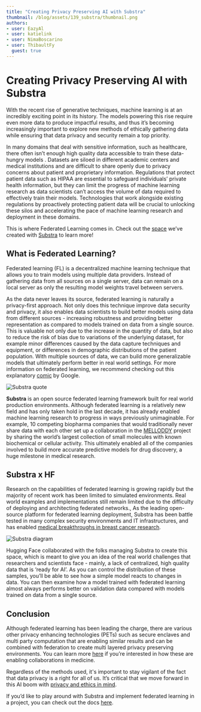 ```yaml
---
title: "Creating Privacy Preserving AI with Substra" 
thumbnail: /blog/assets/139_substra/thumbnail.png
authors:
- user: EazyAl
- user: katielink
- user: NimaBoscarino
- user: ThibaultFy
  guest: true
---
```


# Creating Privacy Preserving AI with Substra

<!-- {blog_metadata} -->
<!-- {authors} -->

With the recent rise of generative techniques, machine learning is at an incredibly exciting point in its history. The models powering this rise require even more data to produce impactful results, and thus it’s becoming increasingly important to explore new methods of ethically gathering data while ensuring that data privacy and security remain a top priority. 

In many domains that deal with sensitive information, such as healthcare, there often isn’t enough high quality data accessible to train these data-hungry models . Datasets are siloed in different academic centers and medical institutions and are difficult to share openly due to privacy concerns about patient and proprietary information. Regulations that protect patient data such as HIPAA are essential to safeguard individuals’ private health information, but they can limit the progress of machine learning research as data scientists can’t access the volume of data required to effectively train their models. Technologies that work alongside existing regulations by proactively protecting patient data will be crucial to unlocking these silos and accelerating the pace of machine learning research and deployment in these domains. 

This is where Federated Learning comes in. Check out the [space](https://huggingface.co/spaces/owkin/substra) we’ve created with [Substra](https://owkin.com/substra) to learn more!

## What is Federated Learning?

Federated learning (FL) is a decentralized machine learning technique that allows you to train models using multiple data providers. Instead of gathering data from all sources on a single server, data can remain on a local server as only the resulting model weights travel between servers.

As the data never leaves its source, federated learning is naturally a privacy-first approach. Not only does this technique improve data security and privacy, it also enables data scientists to build better models using data from different sources - increasing robustness and providing better representation as compared to models trained on data from a single source. This is valuable not only due to the increase in the quantity of data, but also to reduce the risk of bias due to variations of the underlying dataset, for example minor differences caused by the data capture techniques and equipment, or differences in demographic distributions of the patient population. With multiple sources of data, we can build more generalizable models that ultimately perform better in real world settings. For more information on federated learning, we recommend checking out this explanatory [comic](https://federated.withgoogle.com/) by Google.

![Substra quote](https://huggingface.co/datasets/huggingface/documentation-images/resolve/main/blog/139_substra/quote.jpeg)

**Substra** is an open source federated learning framework built for real world production environments. Although federated learning is a relatively new field and has only taken hold in the last decade, it has already enabled machine learning research to progress in ways previously unimaginable. For example, 10 competing biopharma companies that would traditionally never share data with each other set up a collaboration in the [MELLODDY](https://www.melloddy.eu/) project by sharing the world’s largest collection of small molecules with known biochemical or cellular activity. This ultimately enabled all of the companies involved to build more accurate predictive models for drug discovery, a huge milestone in medical research. 

## Substra x HF

Research on the capabilities of federated learning is growing rapidly but the majority of recent work has been limited to simulated environments. Real world examples and implementations still remain limited due to the difficulty of deploying and architecting federated networks., As the leading open-source platform for federated learning deployment, Substra has been battle tested in many complex security environments and IT infrastructures, and has enabled [medical breakthroughs in breast cancer research](https://www.nature.com/articles/s41591-022-02155-w).

![Substra diagram](https://huggingface.co/datasets/huggingface/documentation-images/resolve/main/blog/139_substra/diagram.jpg)

Hugging Face collaborated with the folks managing Substra to create this space, which is meant to give you an idea of the real world challenges that researchers and scientists face - mainly, a lack of centralized, high quality data that is ‘ready for AI’. As you can control the distribution of these samples, you’ll be able to see how a simple model reacts to changes in data. You can then examine how a model trained with federated learning almost always performs better on validation data compared with models trained on data from a single source. 

## Conclusion

Although federated learning has been leading the charge, there are various other privacy enhancing technologies (PETs) such as secure enclaves and multi party computation that are enabling similar results and can be combined with federation to create multi layered privacy preserving environments. You can learn more [here](https://medium.com/@aliimran_36956/how-collaboration-is-revolutionizing-medicine-34999060794e) if you’re interested in how these are enabling collaborations in medicine.

Regardless of the methods used, it's important to stay vigilant of the fact that data privacy is a right for all of us. It’s critical that we move forward in this AI boom with [privacy and ethics in mind](https://www.nature.com/articles/s42256-022-00551-y).

If you’d like to play around with Substra and implement federated learning in a project, you can check out the docs [here](https://docs.substra.org/en/stable/).